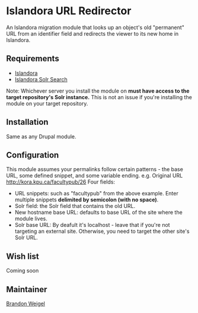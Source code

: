 # Islandora URL Redirector

An Islandora migration module that looks up an object's old "permanent" URL from an identifier field and redirects the viewer to its new home in Islandora. 

## Requirements

* [Islandora](https://github.com/Islandora/islandora)
* [Islandora Solr Search](https://github.com/Islandora/islandora_solr_search)

Note: Whichever server you install the module on **must have access to the target repository's Solr instance.** This is not an issue if you're installing the module on your target repository.

## Installation

Same as any Drupal module.

## Configuration
This module assumes your permalinks follow certain patterns - the base URL, some defined snippet, and some variable ending. 
e.g. Original URL http://kora.kpu.ca/facultypub/26 
Four fields:
* URL snippets: such as "facultypub" from the above example. Enter multiple snippets **delimited by semicolon (with no space)**.
* Solr field: the Solr field that contains the old URL.
* New hostname base URL: defaults to base URL of the site where the module lives.
* Solr base URL: By deafult it's localhost - leave that if you're not targeting an external site. Otherwise, you need to target the other site's Solr URL.

## Wish list

Coming soon

## Maintainer

[Brandon Weigel](https://github.com/bondjimbond)

